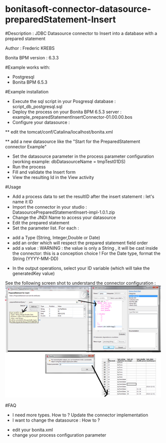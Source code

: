 # bonitasoft-connector-datasource-preparedStatement-Insert

#Description : JDBC Datasource connector to Insert into a database with a prepared statement  

Author : Frederic KREBS

Bonita BPM version : 6.3.3

#Example works with:
* Postgresql 
* Bonita BPM 6.5.3

#Example installation
* Execute the sql script in your Posgresql database : script_db_postgresql.sql
* Deploy the process on your Bonita BPM 6.5.3 server : example_preparedStatementInsertConnector-01.00.00.bos
* Configure your datasource : 

** edit the tomcat/conf/Catalina/localhost/bonita.xml

** add a new datasource like the "Start for the PreparedStatement connector Example"  

* Set the datasource parameter in the process parameter configuration (working example: dbDatasourceName = tmpTest01DS)
* Run the process
* Fill and validate the Insert form
* View the resulting Id in the View activity

#Usage
* Add a process data to set the resultID after the insert statement : let's name it ID
* Import the connector in your studio : DatasourcePreparedStatementInsert-impl-1.0.1.zip
* Change the JNDI Name to access your datasource
* Edit the prepared statement
* Set the parameter list. For each :
- add a Type (String, Integer,Double or Date)
- add an order which will respect the prepared statement field order
- add a value : WARNING : the value is only a String , it will be cast inside the connector: this is a conception choice !
For the Date type, format the String (YYYY-MM-DD)

* In the output operations, select your ID variable (which will take the generatedKey value) 

See the following screen shot to understand the connector configuration :
![alt tag](./Datasource_PreparedStatment_Insert.png)

#FAQ
* I need more types. How to ?
Update the connector implementation
* I want to change the datasource : How to ?
- edit your bonita.xml
- change your process configuration parameter